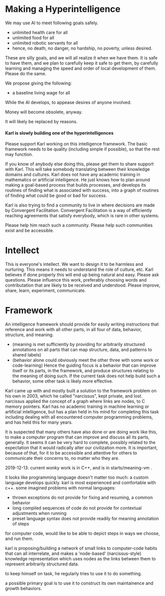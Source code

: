 # Making a Hyperintelligence

We may use AI to meet following goals safely.

 - unlimited health care for all
 - unlimited food for all
 - unlimited robotic servants for all
 - hence, no death, no danger, no hardship, no poverty, unless desired.

These are silly goals, and we will all realize it
when we have them.  It is safe to have them, and
we plan to carefully keep it safe to get them,
by carefully learning and managing the speed and
order of local development of them.  Please do the
same.

We propose giving the following:

 - a baseline living wage for all

While the AI develops, to appease desires of anyone involved.

Money will become obsolete, anyway.

It will likely be replaced by reasons.

#### Karl is slowly building one of the hyperintelligences

Please support Karl working on this intelligence framework.  The basic framework needs to be
quality (including simple if possible), so that the rest may function.

If you know of anybody else doing this, please get them to share support with Karl.
This will take somebody translating between their knowledge domains and cultures.  Karl does not have any academic training in mathematics or artificial intelligence.  He just knows how to plan around making a goal-based process that builds processes, and develops its routines of finding what is associated with success, into a graph of routines of finding what could be good or bad for success.

Karl is also trying to find a community to live in where decisions are made by Convergent
Facilitation.  Convergent Facilitation is a way of efficiently reaching agreements that satisfy
everybody, which is rare in other systems.

Please help him reach such a community.  Please help such communities exist and be accessible.

# Intellect

This is everyone's intellect.  We want to design it to be harmless and nurturing.  This means
it needs to understand the role of culture, etc.  Karl believes if done properly this will end up
being natural and easy.  Please ask questions.  Please influence this work, preferably choosing
words and contributation that are likely to be received and understood.  Please improve, share, learn, experiment, communicate.

# Framework

An intelligence framework should provide for easily writing instructions that reference and work
with all other parts, in all four of data, behavior, structure, and meaning.

 - (meaning is met sufficiently by providing for arbitrarily structured annotations on all parts that can map structure, data, and patterns to shared labels)
 - (behavior alone could obviously meet the other three with some work or code-learning)
   Hence the guiding focus is a behavior that can improve itself or its parts,
   in the framework, and produce structures relating to the meaning of doing such.
   If the current task does not help build such a behavior, some other task is
   likely more effective.

Karl came up with and mostly built a solution to the framework problem on his own in 2003, which he called "narcissus", kept private, and lost.  narcissus applied the concept of a graph where links are nodes, to C memory pointers.  Karl has no academic training in machine learning or artificial intelligence, but has a plan held in his mind for completing this task including dealing with all encountered computer programming problems, and has held this for many years.

It is suspected that many others have also done or are doing work like this, to make a computer program that can improve and discuss all its parts, generally.  It seems it can be very hard to complete, possibly related to the expectation that it would radically alter our civilization more.  It is important, because of that, for it to be accessible and attentive for others to communicate their concerns to, no matter who they are.

2019-12-13: current wonky work is in C++, and is in starts/meaning-vm .

it looks like programming language doesn't matter too much: a custom
language develops quickly.  karl is most experienced and comfortable with
c++.  some imagined problems with normal languages:

 - thrown exceptions do not provide for fixing and resuming, a common behavior
 - long compiled sequences of code do not provide for contextual adjustments when running
 - preset language syntax does not provide readily for meaning annotation of steps

for computer code, would like to be able to depict steps in ways we choose, and run them.

karl is proposing/building a network of small links to computer-code habits that can all interrelate, and makes a 'node-based' (narcissus-style) knowledge representation which uses nodes as the links between them to represent arbitrarily structured data.

to keep himself on task, he regularly tries to use it to do something.

a possible primary goal is to use it to construct its own maintainence and growth behaviors.

